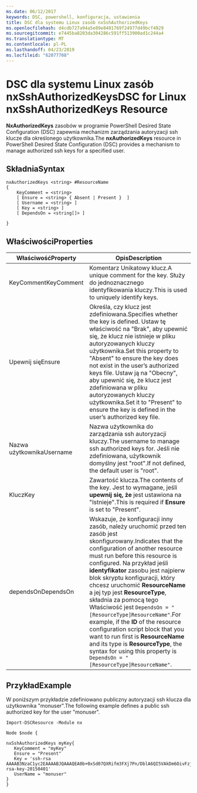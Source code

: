 ```yaml
---
ms.date: 06/12/2017
keywords: DSC, powershell, konfiguracja, ustawienia
title: DSC dla systemu Linux zasób nxSshAuthorizedKeys
ms.openlocfilehash: d4cdb727a94a5e89e8401769f24977d49bcf4929
ms.sourcegitcommit: e7445ba8203da304286c591ff513900ad1c244a4
ms.translationtype: MT
ms.contentlocale: pl-PL
ms.lasthandoff: 04/23/2019
ms.locfileid: "62077708"
---
```

# <a name="dsc-for-linux-nxsshauthorizedkeys-resource"></a><span data-ttu-id="271b4-103">DSC dla systemu Linux zasób nxSshAuthorizedKeys</span><span class="sxs-lookup"><span data-stu-id="271b4-103">DSC for Linux nxSshAuthorizedKeys Resource</span></span>

<span data-ttu-id="271b4-104">**NxAuthorizedKeys** zasobów w programie PowerShell Desired State Configuration (DSC) zapewnia mechanizm zarządzania autoryzacji ssh klucze dla określonego użytkownika.</span><span class="sxs-lookup"><span data-stu-id="271b4-104">The **nxAuthorizedKeys** resource in PowerShell Desired State Configuration (DSC) provides a mechanism to manage authorized ssh keys for a specified user.</span></span>

## <a name="syntax"></a><span data-ttu-id="271b4-105">Składnia</span><span class="sxs-lookup"><span data-stu-id="271b4-105">Syntax</span></span>

```
nxAuthorizedKeys <string> #ResourceName
{
    KeyComment = <string>
    [ Ensure = <string> { Absent | Present }  ]
    [ Username = <string> ]
    [ Key = <string> ]
    [ DependsOn = <string[]> ]

}
```

## <a name="properties"></a><span data-ttu-id="271b4-106">Właściwości</span><span class="sxs-lookup"><span data-stu-id="271b4-106">Properties</span></span>

|  <span data-ttu-id="271b4-107">Właściwość</span><span class="sxs-lookup"><span data-stu-id="271b4-107">Property</span></span> |  <span data-ttu-id="271b4-108">Opis</span><span class="sxs-lookup"><span data-stu-id="271b4-108">Description</span></span> |
|---|---|
| <span data-ttu-id="271b4-109">KeyComment</span><span class="sxs-lookup"><span data-stu-id="271b4-109">KeyComment</span></span>| <span data-ttu-id="271b4-110">Komentarz Unikatowy klucz.</span><span class="sxs-lookup"><span data-stu-id="271b4-110">A unique comment for the key.</span></span> <span data-ttu-id="271b4-111">Służy do jednoznacznego identyfikowania kluczy.</span><span class="sxs-lookup"><span data-stu-id="271b4-111">This is used to uniquely identify keys.</span></span>|
| <span data-ttu-id="271b4-112">Upewnij się</span><span class="sxs-lookup"><span data-stu-id="271b4-112">Ensure</span></span>| <span data-ttu-id="271b4-113">Określa, czy klucz jest zdefiniowana.</span><span class="sxs-lookup"><span data-stu-id="271b4-113">Specifies whether the key is defined.</span></span> <span data-ttu-id="271b4-114">Ustaw tę właściwość na "Brak", aby upewnić się, że klucz nie istnieje w pliku autoryzowanych kluczy użytkownika.</span><span class="sxs-lookup"><span data-stu-id="271b4-114">Set this property to "Absent" to ensure the key does not exist in the user’s authorized keys file.</span></span> <span data-ttu-id="271b4-115">Ustaw ją na "Obecny", aby upewnić się, że klucz jest zdefiniowana w pliku autoryzowanych kluczy użytkownika.</span><span class="sxs-lookup"><span data-stu-id="271b4-115">Set it to "Present" to ensure the key is defined in the user’s authorized key file.</span></span>|
| <span data-ttu-id="271b4-116">Nazwa użytkownika</span><span class="sxs-lookup"><span data-stu-id="271b4-116">Username</span></span>| <span data-ttu-id="271b4-117">Nazwa użytkownika do zarządzania ssh autoryzacji kluczy.</span><span class="sxs-lookup"><span data-stu-id="271b4-117">The username to manage ssh authorized keys for.</span></span> <span data-ttu-id="271b4-118">Jeśli nie zdefiniowana, użytkownik domyślny jest "root".</span><span class="sxs-lookup"><span data-stu-id="271b4-118">If not defined, the default user is "root".</span></span>|
| <span data-ttu-id="271b4-119">Klucz</span><span class="sxs-lookup"><span data-stu-id="271b4-119">Key</span></span>| <span data-ttu-id="271b4-120">Zawartość klucza.</span><span class="sxs-lookup"><span data-stu-id="271b4-120">The contents of the key.</span></span> <span data-ttu-id="271b4-121">Jest to wymagane, jeśli **upewnij się, że** jest ustawiona na "Istnieje".</span><span class="sxs-lookup"><span data-stu-id="271b4-121">This is required if **Ensure** is set to "Present".</span></span>|
| <span data-ttu-id="271b4-122">dependsOn</span><span class="sxs-lookup"><span data-stu-id="271b4-122">DependsOn</span></span> | <span data-ttu-id="271b4-123">Wskazuje, że konfiguracji inny zasób, należy uruchomić przed ten zasób jest skonfigurowany.</span><span class="sxs-lookup"><span data-stu-id="271b4-123">Indicates that the configuration of another resource must run before this resource is configured.</span></span> <span data-ttu-id="271b4-124">Na przykład jeśli **identyfikator** zasobu jest najpierw blok skryptu konfiguracji, który chcesz uruchomić **ResourceName** a jej typ jest **ResourceType**, składnia za pomocą tego Właściwość jest `DependsOn = "[ResourceType]ResourceName"`.</span><span class="sxs-lookup"><span data-stu-id="271b4-124">For example, if the **ID** of the resource configuration script block that you want to run first is **ResourceName** and its type is **ResourceType**, the syntax for using this property is `DependsOn = "[ResourceType]ResourceName"`.</span></span>|

## <a name="example"></a><span data-ttu-id="271b4-125">Przykład</span><span class="sxs-lookup"><span data-stu-id="271b4-125">Example</span></span>

<span data-ttu-id="271b4-126">W poniższym przykładzie zdefiniowano publiczny autoryzacji ssh klucza dla użytkownika "monuser".</span><span class="sxs-lookup"><span data-stu-id="271b4-126">The following example defines a public ssh authorized key for the user "monuser".</span></span>

```
Import-DSCResource -Module nx

Node $node {

nxSshAuthorizedKeys myKey{
   KeyComment = "myKey"
   Ensure = "Present"
   Key = 'ssh-rsa AAAAB3NzaC1yc2EAAAABJQAAAQEA0b+0xSd07QXRifm3FXj7Pn/DblA6QI5VAkDm6OivFzj3U6qGD1VJ6AAxWPCyMl/qhtpRtxZJDu/TxD8AyZNgc8aN2CljN1hOMbBRvH2q5QPf/nCnnJRaGsrxIqZjyZdYo9ZEEzjZUuMDM5HI1LA9B99k/K6PK2Bc1NLivpu7nbtVG2tLOQs+GefsnHuetsRMwo/+c3LtwYm9M0XfkGjYVCLO4CoFuSQpvX6AB3TedUy6NZ0iuxC0kRGg1rIQTwSRcw+McLhslF0drs33fw6tYdzlLBnnzimShMuiDWiT37WqCRovRGYrGCaEFGTG2e0CN8Co8nryXkyWc6NSDNpMzw== rsa-key-20150401'
   UserName = "monuser"
}
}
```